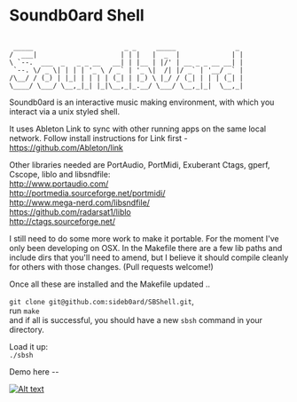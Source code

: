 # Soundb0ard Shell

```

 _____                       _ _     _____               _
/  ___|                     | | |   |  _  |             | |
\ `--.  ___  _   _ _ __   __| | |__ | |/' | __ _ _ __ __| |
 `--. \/ _ \| | | | '_ \ / _` | '_ \|  /| |/ _` | '__/ _` |
/\__/ / (_) | |_| | | | | (_| | |_) \ |_/ / (_| | | | (_| |
\____/ \___/ \__,_|_| |_|\__,_|_.__/ \___/ \__,_|_|  \__,_|

```


Soundb0ard is an interactive music making environment, with which you interact via a unix styled shell.

It uses Ableton Link to sync with other running apps on the same local network. Follow install instructions for Link first - https://github.com/Ableton/link

Other libraries needed are PortAudio, PortMidi, Exuberant Ctags, gperf, Cscope, liblo and libsndfile:  
http://www.portaudio.com/  
http://portmedia.sourceforge.net/portmidi/  
http://www.mega-nerd.com/libsndfile/  
https://github.com/radarsat1/liblo  
http://ctags.sourceforge.net/  

I still need to do some more work to make it portable. For the moment I've only been developing on OSX. In the Makefile there are a few lib paths and include dirs that you'll need to amend, but I believe it should compile cleanly for others with those changes. (Pull requests welcome!)


Once all these are installed and the Makefile updated ..

`git clone git@github.com:sideb0ard/SBShell.git`,  
run `make`  
and if all is successful, you should have a new `sbsh` command in your directory.  

Load it up:  
`./sbsh`  

Demo here --

[![Alt text](https://img.youtube.com/vi/wNFlijArs2g/0.jpg)](https://www.youtube.com/watch?v=wNFlijArs2g)

